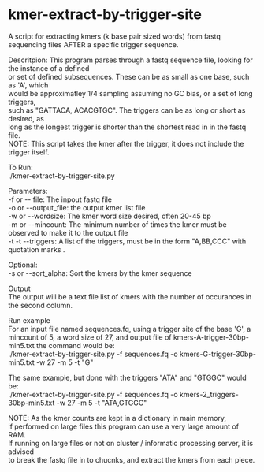 # kmer-extract-by-trigger-site
A script for extracting kmers (k base pair sized words) from fastq sequencing files AFTER a specific trigger sequence.

Descritpion:
This program parses through a fastq sequence file, looking for the instance of a defined  
or set of defined subsequences. These can be as small as one base, such as 'A', which  
would be approximatley 1/4 sampling assuming no GC bias, or a set of long triggers,   
such as "GATTACA, ACACGTGC". The triggers can be as long or short as desired, as  
long as the longest trigger is shorter than the shortest read in in the fastq file.  
NOTE: This script takes the kmer after the trigger, it does not include the trigger itself.  

To Run:  
./kmer-extract-by-trigger-site.py <parameters>

Parameters:  
-f or -- file: The inpout fastq file  
-o or --output_file: the output kmer list file  
-w or --wordsize: The kmer word size desired, often 20-45 bp  
-m or --mincount: The minimum number of times the kmer must be observed to make it to the output file  
-t -t --triggers: A list of the triggers, must be in the form \"A,BB,CCC\" with quotation marks  .

Optional:  
-s or --sort_alpha: Sort the kmers by the kmer sequence  

Output  
The output will be a text file list of kmers with the number of occurances in the second column.  

Run example  
For an input file named sequences.fq, using a trigger site of the base 'G', a mincount of 5, a word size of 27, and output file of kmers-A-trigger-30bp-min5.txt the command would be:  
./kmer-extract-by-trigger-site.py -f sequences.fq -o kmers-G-trigger-30bp-min5.txt -w 27 -m 5 -t "G"

The same example, but done with the triggers "ATA" and "GTGGC" would be:  
./kmer-extract-by-trigger-site.py -f sequences.fq -o kmers-2_triggers-30bp-min5.txt -w 27 -m 5 -t "ATA,GTGGC"

NOTE: As the kmer counts are kept in a dictionary in main memory,   
if performed on large files this program can use a very large amount of RAM.  
If running on large files or not on cluster / informatic processing server, it is advised  
to break the fastq file in to chucnks, and extract the kmers from each piece.  


